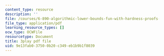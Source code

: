 ```yaml
---
content_type: resource
description: ''
file: /courses/6-890-algorithmic-lower-bounds-fun-with-hardness-proofs-fall-2014/9e13fab037500b20c349eb1b9b1f8039_rLOVwqMKlBc.pdf
file_type: application/pdf
learning_resource_types: []
ocw_type: OCWFile
resourcetype: Document
title: 3play pdf file
uid: 9e13fab0-3750-0b20-c349-eb1b9b1f8039
---
```

